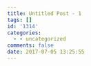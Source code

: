 ```yaml
---
title: Untitled Post - 1
tags: []
id: '1314'
categories:
  - - uncategorized
comments: false
date: 2017-07-05 13:25:55
---
```

